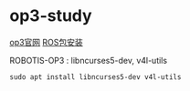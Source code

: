 # op3-study
[op3官网](http://emanual.robotis.com/docs/en/platform/op3/introduction/)
[ROS包安装](http://emanual.robotis.com/docs/en/platform/op3/recovery/#installing-robotis-ros-packages)

ROBOTIS-OP3 : libncurses5-dev, v4l-utils
```
sudo apt install libncurses5-dev v4l-utils
```


